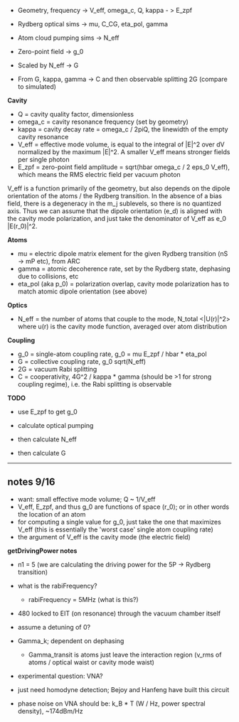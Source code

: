 - Geometry, frequency -> V_eff, omega_c, Q, kappa - > E_zpf
- Rydberg optical sims -> mu, C_CG, eta_pol, gamma
- Atom cloud pumping sims -> N_eff

- Zero-point field -> g_0 
- Scaled by N_eff -> G
- From G, kappa, gamma -> C and then observable splitting 2G (compare to simulated)

**Cavity**
- Q = cavity quality factor, dimensionless
- omega_c = cavity resonance frequency (set by geometry)
- kappa = cavity decay rate = omega_c / 2piQ, the linewidth of the empty cavity resonance
- V_eff = effective mode volume, is equal to the integral of |E|^2 over dV normalized by the maximum |E|^2. A smaller V_eff means stronger fields per single photon
- E_zpf = zero-point field amplitude = sqrt(hbar omega_c / 2 eps_0 V_eff), which means the RMS electric field per vacuum photon

V_eff is a function primarily of the geometry, but also depends on the dipole orientation of the atoms / the Rydberg transition. In the absence of a bias field, there is a degeneracy in the m_j sublevels, so there is no quantized axis. Thus we can assume that the dipole orientation (e_d) is aligned with the cavity mode polarization, and just take the denominator of V_eff as e_0 |E(r_0)|^2.

**Atoms**
- mu = electric dipole matrix element for the given Rydberg transition (nS -> mP etc), from ARC
- gamma = atomic decoherence rate, set by the Rydberg state, dephasing due to collisions, etc
- eta_pol (aka p_0) = polarization overlap, cavity mode polarization has to match atomic dipole orientation (see above)

**Optics**
- N_eff = the number of atoms that couple to the mode, N_total <|U(r)|^2> where u(r) is the cavity mode function, averaged over atom distribution

**Coupling**
- g_0 = single-atom coupling rate, g_0 = mu E_zpf / hbar * eta_pol 
- G = collective coupling rate, g_0 sqrt(N_eff)
- 2G = vacuum Rabi splitting
- C = cooperativity, 4G^2 / kappa * gamma (should be >1 for strong coupling regime), i.e. the Rabi splitting is observable


**TODO**
- use E_zpf to get g_0

- calculate optical pumping
- then calculate N_eff
- then calculate G


------

## notes 9/16

- want: small effective mode volume; Q ~ 1/V_eff
- V_eff, E_zpf, and thus g_0 are functions of space (r_0); or in other words the location of an atom
- for computing a single value for g_0, just take the one that maximizes V_eff (this is essentially the 'worst case' single atom coupling rate)
- the argument of V_eff is the cavity mode (the electric field)

**getDrivingPower notes**
- n1 = 5 (we are calculating the driving power for the 5P -> Rydberg transition)
- what is the rabiFrequency? 
    - rabiFrequency = 5MHz (what is this?)


- 480 locked to EIT (on resonance) through the vacuum chamber itself
- assume a detuning of 0?

- Gamma_k; dependent on dephasing
    - Gamma_transit is atoms just leave the interaction region (v_rms of atoms / optical waist or cavity mode waist)

- experimental question: VNA?
- just need homodyne detection; Bejoy and Hanfeng have built this circuit
- phase noise on VNA should be: k_B * T (W / Hz, power spectral density), ~174dBm/Hz